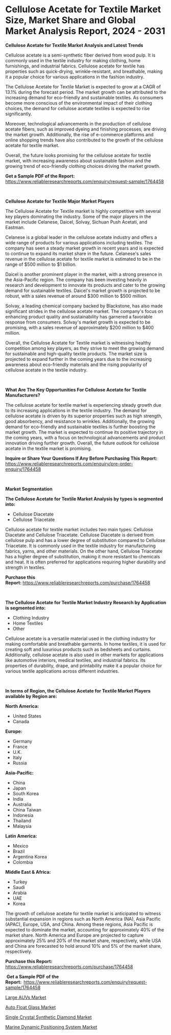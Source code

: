 <p><h1>Cellulose Acetate for Textile Market Size, Market Share and Global Market Analysis Report, 2024 - 2031</h1></p><p><strong>Cellulose Acetate for Textile Market Analysis and Latest Trends</strong></p>
<p><p>Cellulose acetate is a semi-synthetic fiber derived from wood pulp. It is commonly used in the textile industry for making clothing, home furnishings, and industrial fabrics. Cellulose acetate for textile has properties such as quick-drying, wrinkle-resistant, and breathable, making it a popular choice for various applications in the fashion industry.</p><p>The Cellulose Acetate for Textile Market is expected to grow at a CAGR of 13.1% during the forecast period. The market growth can be attributed to the increasing demand for eco-friendly and sustainable textiles. As consumers become more conscious of the environmental impact of their clothing choices, the demand for cellulose acetate textiles is expected to rise significantly.</p><p>Moreover, technological advancements in the production of cellulose acetate fibers, such as improved dyeing and finishing processes, are driving the market growth. Additionally, the rise of e-commerce platforms and online shopping trends have also contributed to the growth of the cellulose acetate for textile market.</p><p>Overall, the future looks promising for the cellulose acetate for textile market, with increasing awareness about sustainable fashion and the growing trend of eco-friendly clothing choices driving the market growth.</p></p>
<p><strong>Get a Sample PDF of the Report:&nbsp;</strong> <a href="https://www.reliableresearchreports.com/enquiry/request-sample/1764458">https://www.reliableresearchreports.com/enquiry/request-sample/1764458</a></p>
<p>&nbsp;</p>
<p><strong>Cellulose Acetate for Textile Major Market Players</strong></p>
<p><p>The Cellulose Acetate for Textile market is highly competitive with several key players dominating the industry. Some of the major players in the market include Celanese, Daicel, Solvay, Sichuan Push Acetati, and Eastman.</p><p>Celanese is a global leader in the cellulose acetate industry and offers a wide range of products for various applications including textiles. The company has seen a steady market growth in recent years and is expected to continue to expand its market share in the future. Celanese's sales revenue in the cellulose acetate for textile market is estimated to be in the range of $500 million to $1 billion.</p><p>Daicel is another prominent player in the market, with a strong presence in the Asia-Pacific region. The company has been investing heavily in research and development to innovate its products and cater to the growing demand for sustainable textiles. Daicel's market growth is projected to be robust, with a sales revenue of around $300 million to $500 million.</p><p>Solvay, a leading chemical company backed by Blackstone, has also made significant strides in the cellulose acetate market. The company's focus on enhancing product quality and sustainability has garnered a favorable response from consumers. Solvay's market growth is expected to be promising, with a sales revenue of approximately $200 million to $400 million.</p><p>Overall, the Cellulose Acetate for Textile market is witnessing healthy competition among key players, as they strive to meet the growing demand for sustainable and high-quality textile products. The market size is projected to expand further in the coming years due to the increasing awareness about eco-friendly materials and the rising popularity of cellulose acetate in the textile industry.</p></p>
<p>&nbsp;</p>
<p><strong>What Are The Key Opportunities For Cellulose Acetate for Textile Manufacturers?</strong></p>
<p><p>The cellulose acetate for textile market is experiencing steady growth due to its increasing applications in the textile industry. The demand for cellulose acetate is driven by its superior properties such as high strength, good absorbency, and resistance to wrinkles. Additionally, the growing demand for eco-friendly and sustainable textiles is further boosting the market growth. The market is expected to continue its positive trajectory in the coming years, with a focus on technological advancements and product innovation driving further growth. Overall, the future outlook for cellulose acetate in the textile market is promising.</p></p>
<p><strong>Inquire or Share Your Questions If Any Before Purchasing This Report:</strong> <a href="https://www.reliableresearchreports.com/enquiry/pre-order-enquiry/1764458">https://www.reliableresearchreports.com/enquiry/pre-order-enquiry/1764458</a></p>
<p>&nbsp;</p>
<p><strong>Market Segmentation</strong></p>
<p><strong>The Cellulose Acetate for Textile Market Analysis by types is segmented into:</strong></p>
<p><ul><li>Cellulose Diacetate</li><li>Cellulose Triacetate</li></ul></p>
<p><p>Cellulose acetate for textile market includes two main types: Cellulose Diacetate and Cellulose Triacetate. Cellulose Diacetate is derived from cellulose pulp and has a lower degree of substitution compared to Cellulose Triacetate. It is commonly used in the textile industry for manufacturing fabrics, yarns, and other materials. On the other hand, Cellulose Triacetate has a higher degree of substitution, making it more resistant to chemicals and heat. It is often preferred for applications requiring higher durability and strength in textiles.</p></p>
<p><strong>Purchase this Report:&nbsp;</strong><a href="https://www.reliableresearchreports.com/purchase/1764458">https://www.reliableresearchreports.com/purchase/1764458</a></p>
<p>&nbsp;</p>
<p><strong>The Cellulose Acetate for Textile Market Industry Research by Application is segmented into:</strong></p>
<p><ul><li>Clothing Industry</li><li>Home Textiles</li><li>Other</li></ul></p>
<p><p>Cellulose acetate is a versatile material used in the clothing industry for making comfortable and breathable garments. In home textiles, it is used for creating soft and luxurious products such as bedsheets and curtains. Additionally, cellulose acetate is also used in other markets for applications like automotive interiors, medical textiles, and industrial fabrics. Its properties of durability, drape, and printability make it a popular choice for various textile applications across different industries.</p></p>
<p>&nbsp;</p>
<p><strong>In terms of Region, the Cellulose Acetate for Textile Market Players available by Region are:</strong></p>
<p>
    <p> <strong> North America: </strong>
        <ul>
            <li>United States</li>
            <li>Canada</li>
        </ul>
        </p> 
    <p> <strong> Europe: </strong>
        <ul>
            <li>Germany</li>
            <li>France</li>
            <li>U.K.</li>
            <li>Italy</li>
            <li>Russia</li>
        </ul>
        </p> 
    <p> <strong> Asia-Pacific: </strong>
        <ul>
            <li>China</li>
            <li>Japan</li>
            <li>South Korea</li>
            <li>India</li>
            <li>Australia</li>
            <li>China Taiwan</li>
            <li>Indonesia</li>
            <li>Thailand</li>
            <li>Malaysia</li>
        </ul>
        </p> 
    <p> <strong> Latin America: </strong>
        <ul>
            <li>Mexico</li>
            <li>Brazil</li>
            <li>Argentina Korea</li>
            <li>Colombia</li>
        </ul>
        </p> 
    <p> <strong> Middle East & Africa: </strong>
        <ul>
            <li>Turkey</li>
            <li>Saudi</li>
            <li>Arabia</li>
            <li>UAE</li>
            <li>Korea</li>
        </ul>
    </p>
    </p>
<p><p>The growth of cellulose acetate for textile market is anticipated to witness substantial expansion in regions such as North America (NA), Asia Pacific (APAC), Europe, USA, and China. Among these regions, Asia Pacific is expected to dominate the market, accounting for approximately 40% of the market share. North America and Europe are projected to capture approximately 25% and 20% of the market share, respectively, while USA and China are forecasted to hold around 10% and 5% of the market share, respectively.</p></p>
<p><strong>Purchase this Report: </strong><a href="https://www.reliableresearchreports.com/purchase/1764458">https://www.reliableresearchreports.com/purchase/1764458</a></p>
<p>&nbsp;<strong>Get a Sample PDF of the Report:&nbsp;&nbsp;</strong><a href="https://www.reliableresearchreports.com/enquiry/request-sample/1764458">https://www.reliableresearchreports.com/enquiry/request-sample/1764458</a></p>
<p><strong></strong></p>
<p><p><a href="https://issuu.com/reportprime-2/docs/large-auvs-market-size-2030.pptx">Large AUVs Market</a></p><p><a href="https://github.com/yemakinde/Market-Research-Report-List-1/blob/main/auto-float-glass-market.md">Auto Float Glass Market</a></p><p><a href="https://github.com/jsmusil/Market-Research-Report-List-2/blob/main/single-crystal-synthetic-diamond-market.md">Single Crystal Synthetic Diamond Market</a></p><p><a href="https://issuu.com/reportprime-2/docs/marine-dynamic-positioning-system-market-size-2030">Marine Dynamic Positioning System Market</a></p></p>